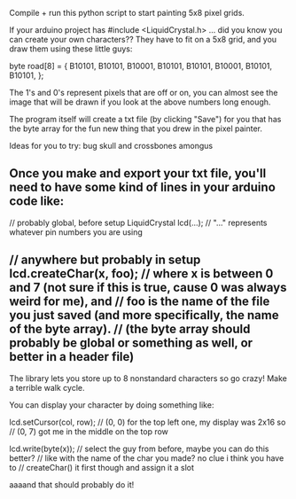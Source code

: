 Compile + run this python script to start painting 5x8 pixel grids.

If your arduino project has #include <LiquidCrystal.h> ...
did you know you can create your own characters??
They have to fit on a 5x8 grid, and you draw them using these little
guys:

byte road[8] = {
  B10101,
  B10101,
  B10001,
  B10101,
  B10101,
  B10001,
  B10101,
  B10101,
};

The 1's and 0's represent pixels that are off or on, you can almost see the image
that will be drawn if you look at the above numbers long enough.

The program itself will create a txt file (by clicking  "Save") for you that has 
the byte array for the fun new thing that you drew in the pixel painter.

Ideas for you to try:
bug
skull and crossbones
amongus

Once you make and export your txt file, you'll need to have some kind of lines in your
arduino code like:
-----
// probably global, before setup
LiquidCrystal lcd(...); // "..." represents whatever pin numbers you are using

// anywhere but probably in setup
lcd.createChar(x, foo);
// where x is between 0 and 7 (not sure if this is true, cause 0 was always weird for me), and 
//  foo is the name of the file you just saved (and more specifically, the name of the byte array).
//  (the byte array should probably be global or something as well, or better in a header file)
-----

The library lets you store up to 8 nonstandard characters so go crazy! Make a terrible walk
cycle.

You can display your character by doing something like:

lcd.setCursor(col, row);  // (0, 0) for the top left one, my display was 2x16 so 
                          // (0, 7) got me in the middle on the top row

lcd.write(byte(x));       // select the guy from before, maybe you can do this better?
                          // like with the name of the char you made? no clue i think you have to
                          // createChar() it first though and assign it a slot

aaaand that should probably do it!
